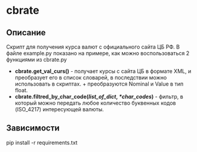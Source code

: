 # cbrate
## Описание
Скрипт для получения курса валют с официального сайта ЦБ РФ. 
В файле example.py показано на примере, как можно воспользоваться 2 функциями из cbrate.py
+ **cbrate.get_val_curs()** - получает курсы с сайта ЦБ в формате XML, и преобразует его в список словарей, в последствии можно использовать в скриптах. + преобразуются Nominal и Value в тип float. 
+ **cbrate.filtred_by_char_code(_list_of_dict_, _*char_codes_)** - фильтр, в который можно передать любое количество буквенных кодов (ISO_4217) интересующей валюты.

## Зависимости
pip install -r requirements.txt 
